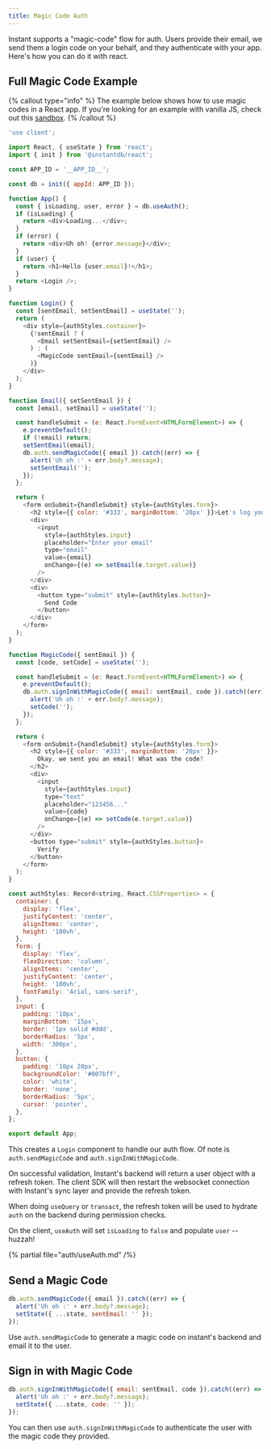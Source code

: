 ```yaml
---
title: Magic Code Auth
---
```


Instant supports a "magic-code" flow for auth. Users provide their email, we send
them a login code on your behalf, and they authenticate with your app. Here's
how you can do it with react.

## Full Magic Code Example

{% callout type="info" %}
The example below shows how to use magic codes in a React app. If you're looking
for an example with vanilla JS, check out this [sandbox](https://github.com/instantdb/instant/blob/main/client/sandbox/vanilla-js-vite/src/main.ts).
{% /callout %}

```javascript {% showCopy=true %}
'use client';

import React, { useState } from 'react';
import { init } from '@instantdb/react';

const APP_ID = '__APP_ID__';

const db = init({ appId: APP_ID });

function App() {
  const { isLoading, user, error } = db.useAuth();
  if (isLoading) {
    return <div>Loading...</div>;
  }
  if (error) {
    return <div>Uh oh! {error.message}</div>;
  }
  if (user) {
    return <h1>Hello {user.email}!</h1>;
  }
  return <Login />;
}

function Login() {
  const [sentEmail, setSentEmail] = useState('');
  return (
    <div style={authStyles.container}>
      {!sentEmail ? (
        <Email setSentEmail={setSentEmail} />
      ) : (
        <MagicCode sentEmail={sentEmail} />
      )}
    </div>
  );
}

function Email({ setSentEmail }) {
  const [email, setEmail] = useState('');

  const handleSubmit = (e: React.FormEvent<HTMLFormElement>) => {
    e.preventDefault();
    if (!email) return;
    setSentEmail(email);
    db.auth.sendMagicCode({ email }).catch((err) => {
      alert('Uh oh :' + err.body?.message);
      setSentEmail('');
    });
  };

  return (
    <form onSubmit={handleSubmit} style={authStyles.form}>
      <h2 style={{ color: '#333', marginBottom: '20px' }}>Let's log you in!</h2>
      <div>
        <input
          style={authStyles.input}
          placeholder="Enter your email"
          type="email"
          value={email}
          onChange={(e) => setEmail(e.target.value)}
        />
      </div>
      <div>
        <button type="submit" style={authStyles.button}>
          Send Code
        </button>
      </div>
    </form>
  );
}

function MagicCode({ sentEmail }) {
  const [code, setCode] = useState('');

  const handleSubmit = (e: React.FormEvent<HTMLFormElement>) => {
    e.preventDefault();
    db.auth.signInWithMagicCode({ email: sentEmail, code }).catch((err) => {
      alert('Uh oh :' + err.body?.message);
      setCode('');
    });
  };

  return (
    <form onSubmit={handleSubmit} style={authStyles.form}>
      <h2 style={{ color: '#333', marginBottom: '20px' }}>
        Okay, we sent you an email! What was the code?
      </h2>
      <div>
        <input
          style={authStyles.input}
          type="text"
          placeholder="123456..."
          value={code}
          onChange={(e) => setCode(e.target.value)}
        />
      </div>
      <button type="submit" style={authStyles.button}>
        Verify
      </button>
    </form>
  );
}

const authStyles: Record<string, React.CSSProperties> = {
  container: {
    display: 'flex',
    justifyContent: 'center',
    alignItems: 'center',
    height: '100vh',
  },
  form: {
    display: 'flex',
    flexDirection: 'column',
    alignItems: 'center',
    justifyContent: 'center',
    height: '100vh',
    fontFamily: 'Arial, sans-serif',
  },
  input: {
    padding: '10px',
    marginBottom: '15px',
    border: '1px solid #ddd',
    borderRadius: '5px',
    width: '300px',
  },
  button: {
    padding: '10px 20px',
    backgroundColor: '#007bff',
    color: 'white',
    border: 'none',
    borderRadius: '5px',
    cursor: 'pointer',
  },
};

export default App;
```

This creates a `Login` component to handle our auth flow. Of note is `auth.sendMagicCode`
and `auth.signInWithMagicCode`.

On successful validation, Instant's backend will return a user object with a refresh token.
The client SDK will then restart the websocket connection with Instant's sync layer and provide the refresh token.

When doing `useQuery` or `transact`, the refresh token will be used to hydrate `auth`
on the backend during permission checks.

On the client, `useAuth` will set `isLoading` to `false` and populate `user` -- huzzah!

{% partial file="auth/useAuth.md" /%}

## Send a Magic Code

```javascript
db.auth.sendMagicCode({ email }).catch((err) => {
  alert('Uh oh :' + err.body?.message);
  setState({ ...state, sentEmail: '' });
});
```

Use `auth.sendMagicCode` to generate a magic code on instant's backend and email it to the user.

## Sign in with Magic Code

```javascript
db.auth.signInWithMagicCode({ email: sentEmail, code }).catch((err) => {
  alert('Uh oh :' + err.body?.message);
  setState({ ...state, code: '' });
});
```

You can then use `auth.signInWithMagicCode` to authenticate the user with the magic code they provided.
